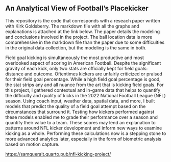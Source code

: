 ## An Analytical View of Football’s Placekicker

This repository is the code that corresponds with a reseach paper written with Kirk Goldsberry. The markdown file with all the graphs and explanations is attached at the link below. The paper details the modeling and conclusions involved in the project. The ball location data is more comprehensive in the markdown file than the paper due to some difficulties in the original data collection, but the modeling is the same in both.

Field goal kicking is simultaneously the most productive and most overlooked aspect of scoring in American Football. Despite the significant gravity of each kick, only two stats are officially kept for field goals: distance and outcome. Oftentimes kickers are unfairly criticized or praised for their field goal percentage. While a high field goal percentage is good, the stat strips any and all nuance from the art that is kicking field goals. For this project, I gathered contextual and in-game data that helps to quantify the difficulty and quality of kicks in the 2022 National Football League (NFL) season. Using coach input, weather data, spatial data, and more, I built models that predict the quality of a field goal attempt based on the circumstances that surround it. Testing how kickers performed against these models enabled me to grade their performance over a season and quantify their value to a team. These scores may lend an explanation to patterns around NFL kicker development and inform new ways to examine kicking as a whole. Performing these calculations now is a stepping stone to more advanced analytics later, especially in the form of biometric analysis based on motion capture.

https://samqueralt.quarto.pub/nfl-kicking-project/
